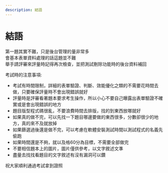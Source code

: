 ```yaml
---
description: 結語
---
```


# 結語
第一題其實不難，只是後台管理的量非常多  
會基本表單資料處理的話這題並不難  
舉手請評審來評量時記得再次檢查，並把測試刪除功能時的後台資料補回  

考試時的注意事項:
- 考試有時間限制，詳細的表單驗證、判斷、效能優化之類的不需要花時間去做，只要確保評量時不會出現錯誤就好
- 評量時是評審看著題本要求考生操作，所以小心不要自己曝露出表單驗證不確實或是會出現錯誤的地方
- 題目版型程式碼很亂，不要浪費時間去排版，找的到東西放哪就好
- 如果真的做不完，可以先找一下題目哪邊要做的東西很多，分數卻很少的地方，真的來不及就放掉
- 如果篩選過後還是做不完，可以考慮在軟體安裝測試時間以測試程式的名義先偷跑  
- 如果時間還是不夠，就以及格60分為目標，不需要全部做完
- 不要相信題本上的圖片，圖片僅供參考，以文字敘述文準
- 盡量去找找看題目的文字敘述有沒有漏洞可以鑽

祝大家順利通過考試拿到證照
